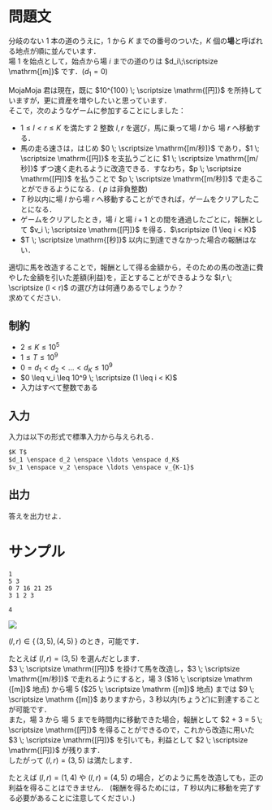 問題文
=====
分岐のない $1$ 本の道のうえに，$1$ から $K$ までの番号のついた，$K$ 個の**場**と呼ばれる地点が順に並んでいます．  
場 $1$ を始点として，始点から場 $i$ までの道のりは $d_i\;\scriptsize \mathrm{[m]}$ です．($d_1 = 0$)  

MojaMoja 君は現在，既に $10^{100} \; \scriptsize \mathrm{[円]}$ を所持していますが，更に資産を増やしたいと思っています．  
そこで，次のようなゲームに参加することにしました：  
- $1 \leq l < r \leq K$ を満たす $2$ 整数 $l, r$ を選び，馬に乗って場 $l$ から 場 $r$ へ移動する．  
- 馬の走る速さは，はじめ $0 \; \scriptsize \mathrm{[m/秒]}$ であり，$1 \; \scriptsize \mathrm{[円]}$ を支払うごとに $1 \; \scriptsize \mathrm{[m/秒]}$ ずつ速く走れるように改造できる．すなわち，$p \; \scriptsize \mathrm{[円]}$ を払うことで $p \; \scriptsize \mathrm{[m/秒]}$ で走ることができるようになる．( $p$ は非負整数)  
- $T$ 秒以内に場 $l$ から場 $r$ へ移動することができれば，ゲームをクリアしたことになる．  
- ゲームをクリアしたとき，場 $i$ と場 $i+1$ との間を通過したごとに，報酬として $v_i \; \scriptsize \mathrm{[円]}$ を得る．$\scriptsize (1 \leq i < K)$
- $T \; \scriptsize \mathrm{[秒]}$ 以内に到達できなかった場合の報酬はない．

適切に馬を改造することで，報酬として得る金額から，そのための馬の改造に費やした金額を引いた差額(利益)を，正とすることができるような $l,r \; \scriptsize (l < r)$ の選び方は何通りあるでしょうか？  
求めてください．

制約
-----
- $2 \leq K \leq 10^5$  
- $1 \leq T \leq 10^9$  
- $0 = d_1 < d_2 < ... < d_K \leq 10^9$  
- $0 \leq v_i \leq 10^9 \; \scriptsize (1 \leq i < K)$
- 入力はすべて整数である

入力
-----
入力は以下の形式で標準入力から与えられる．
```md
$K T$  
$d_1 \enspace d_2 \enspace \ldots \enspace d_K$  
$v_1 \enspace v_2 \enspace \ldots \enspace v_{K-1}$
```

出力
-----
答えを出力せよ．  

サンプル
=====
```入力例1
1
5 3
0 7 16 21 25
3 1 2 3
```
```出力例1
4
```
![](https://user-images.githubusercontent.com/64454054/219830282-55d7b110-d7cc-4aa2-938f-c023d789af52.png)

$(l, r) \in \{\, (3, 5), (4, 5) \, \}$ のとき，可能です．

たとえば $(l, r) = (3, 5)$ を選んだとします．  
$3 \; \scriptsize \mathrm{[円]}$ を掛けて馬を改造し，$3 \; \scriptsize \mathrm{[m/秒]}$ で走れるようにすると，場 $3$ ($16 \; \scriptsize \mathrm {[m]}$ 地点) から場 $5$ ($25 \; \scriptsize \mathrm {[m]}$ 地点) までは $9 \; \scriptsize \mathrm {[m]}$ ありますから，$3$ 秒以内(ちょうど)に到達することが可能です．  
また，場 $3$ から 場 $5$ までを時間内に移動できた場合，報酬として $2 + 3 = 5 \; \scriptsize \mathrm{[円]}$ を得ることができるので，これから改造に用いた $3 \; \scriptsize \mathrm{[円]}$ を引いても，利益として $2 \; \scriptsize \mathrm{[円]}$ が残ります．  
したがって $(l, r) = (3, 5)$ は満たします．

たとえば $(l, r) = (1, 4)$ や $(l, r) = (4, 5)$ の場合，どのように馬を改造しても，正の利益を得ることはできません．
(報酬を得るためには，$T$ 秒以内に移動を完了する必要があることに注意してください．)

